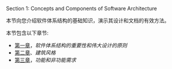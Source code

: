 Section 1: Concepts and Components of Software Architecture

本节向您介绍软件体系结构的基础知识，演示其设计和文档的有效方法。

本节包含以下章节:

*   [第一章](01.html)，*软件体系结构的重要性和伟大设计的原则*
*   [第二章](02.html)、*建筑风格*
*   [第三章](03.html)，*功能和非功能需求*